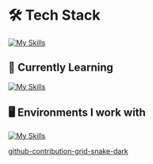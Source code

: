 <!--
**Mytafidou/Mytafidou** is a ✨ _special_ ✨ repository because its `README.md` (this file) appears on your GitHub profile.
Hi there 👋
Here are some ideas to get you started:

- 🔭 I’m currently working on ...
- 🌱 I’m currently learning ...
- 👯 I’m looking to collaborate on ...
- 🤔 I’m looking for help with ...
- 💬 Ask me about ...
- 📫 How to reach me: ...
- 😄 Pronouns: ...
- ⚡ Fun fact: ...
-->
# 🛠 Tech Stack

[![My Skills](https://skillicons.dev/icons?i=python,c,matlab)](https://skillicons.dev)

## 🌱 Currently Learning

[![My Skills](https://skillicons.dev/icons?i=java,js,arduino,raspberrypi,swift)](https://skillicons.dev)

## 🖥️  Environments I work with

[![My Skills](https://skillicons.dev/icons?i=pycharm,clion,idea,vscode,apple,linux,windows)](https://skillicons.dev)

[github-contribution-grid-snake-dark](https://github.com/Mytafidou/Mytafidou/assets/115291539/d6a6975c-eb0f-491d-98b9-b94eb2b6d467)
